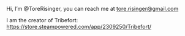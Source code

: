 Hi, I’m @ToreRisinger, you can reach me at tore.risinger@gmail.com

I am the creator of Tribefort: https://store.steampowered.com/app/2309250/Tribefort/

<!---
ToreRisinger/ToreRisinger is a ✨ special ✨ repository because its `README.md` (this file) appears on your GitHub profile.
You can click the Preview link to take a look at your changes.
--->

